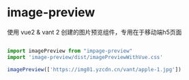 # image-preview

使用 vue2 & vant 2 创建的图片预览组件，专用在于移动端h5页面

```javascript

import imagePreview from "impage-preview"
import 'image-preview/dist/imagePreviewWithVue.css'

imagePreview(['https://img01.yzcdn.cn/vant/apple-1.jpg'])
```